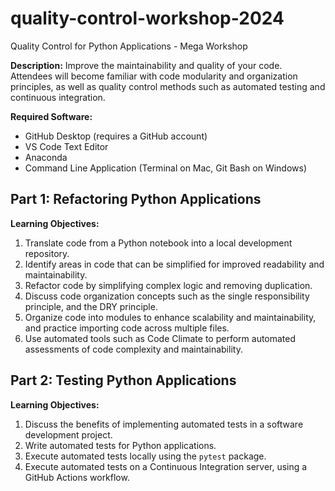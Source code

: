 # quality-control-workshop-2024

Quality Control for Python Applications - Mega Workshop

**Description:** Improve the maintainability and quality of your code. Attendees will become familiar with code modularity and organization principles, as well as quality control methods such as automated testing and continuous integration.

**Required Software:**
+ GitHub Desktop (requires a GitHub account)
+ VS Code Text Editor
+ Anaconda
+ Command Line Application (Terminal on Mac, Git Bash on Windows)

## Part 1: Refactoring Python Applications

**Learning Objectives:**
1. Translate code from a Python notebook into a local development repository.
2. Identify areas in code that can be simplified for improved readability and maintainability.
3. Refactor code by simplifying complex logic and removing duplication.
4. Discuss code organization concepts such as the single responsibility principle, and the DRY principle.
5. Organize code into modules to enhance scalability and maintainability, and practice importing code across multiple files.
6. Use automated tools such as Code Climate to perform automated assessments of code complexity and maintainability.

## Part 2: Testing Python Applications

**Learning Objectives:**
1. Discuss the benefits of implementing automated tests in a software development project.
2. Write automated tests for Python applications.
3. Execute automated tests locally using the `pytest` package.
4. Execute automated tests on a Continuous Integration server, using a GitHub Actions workflow.
